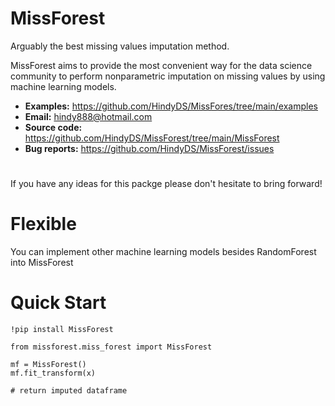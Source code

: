 # MissForest
Arguably the best missing values imputation method.

MissForest aims to provide the most convenient way for the data science community to perform nonparametric imputation on missing values by using machine learning models.

- **Examples:** https://github.com/HindyDS/MissFores/tree/main/examples
- **Email:** hindy888@hotmail.com
- **Source code:** https://github.com/HindyDS/MissForest/tree/main/MissForest
- **Bug reports:** https://github.com/HindyDS/MissForest/issues
#
If you have any ideas for this packge please don't hesitate to bring forward!

# Flexible
You can implement other machine learning models besides RandomForest into MissForest

# Quick Start
    !pip install MissForest
    
    from missforest.miss_forest import MissForest

    mf = MissForest()
    mf.fit_transform(x)

    # return imputed dataframe
